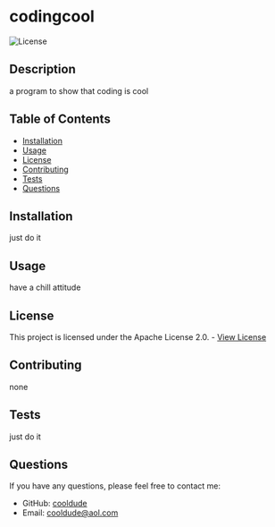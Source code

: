# codingcool

![License](https://img.shields.io/badge/License-Apache%202.0-blue.svg)

## Description
a program to show that coding is cool

## Table of Contents
- [Installation](#installation)
- [Usage](#usage)
- [License](#license)
- [Contributing](#contributing)
- [Tests](#tests)
- [Questions](#questions)

## Installation
just do it

## Usage
have a chill attitude

## License
This project is licensed under the Apache License 2.0. - [View License](https://opensource.org/licenses/Apache-2.0)

## Contributing
none

## Tests
just do it

## Questions
If you have any questions, please feel free to contact me:
- GitHub: [cooldude](https://github.com/cooldude)
- Email: cooldude@aol.com
